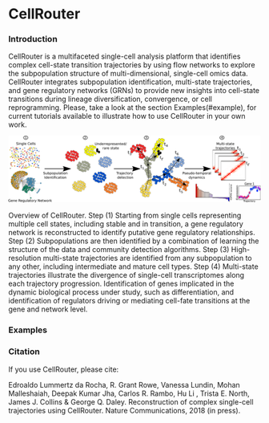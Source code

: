# CellRouter

### Introduction
CellRouter is a multifaceted single-cell analysis platform that identifies complex cell-state transition trajectories by using flow networks to explore the subpopulation structure of multi-dimensional, single-cell omics data. CellRouter integrates subpopulation identification, multi-state trajectories, and gene regulatory networks (GRNs) to provide new insights into cell-state transitions during lineage diversification, convergence, or cell reprogramming. Please, take a look at the section Examples(#example), for current tutorials available to illustrate how to use CellRouter in your own work.

![](imgs/Figure_1.png)

Overview of CellRouter. Step (1) Starting from single cells representing multiple cell states, including stable and in transition, a gene regulatory network is reconstructed to identify putative gene regulatory relationships. Step (2) Subpopulations are then identified by a combination of learning the structure of the data and community detection algorithms. Step (3) High-resolution multi-state trajectories are identified from any subpopulation to any other, including intermediate and mature cell types. Step (4) Multi-state trajectories illustrate the divergence of single-cell transcriptomes along each trajectory progression. Identification of genes implicated in the dynamic biological process under study, such as differentiation, and identification of regulators driving or mediating cell-fate transitions at the gene and network level.

### <a name="example">Examples</a>



### Citation
If you use CellRouter, please cite:

Edroaldo Lummertz da Rocha, R. Grant Rowe, Vanessa Lundin, Mohan Malleshaiah, Deepak Kumar Jha, Carlos R. Rambo, Hu Li , Trista E. North, James J. Collins & George Q. Daley. Reconstruction of complex single-cell trajectories using CellRouter. Nature Communications, 2018 (in press).

